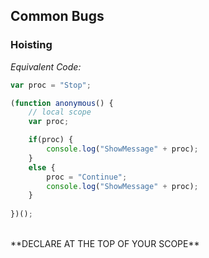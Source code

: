 ## Common Bugs

### Hoisting

*Equivalent Code:*

```javascript
var proc = "Stop";

(function anonymous() {
	// local scope
	var proc;

	if(proc) {
		console.log("ShowMessage" + proc);
	}
	else {
		proc = "Continue";
		console.log("ShowMessage" + proc);
	}
	
})();

```
<br/>
**DECLARE AT THE TOP OF YOUR SCOPE**